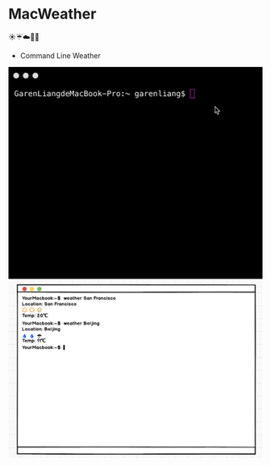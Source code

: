 # MacWeather
:sunny::umbrella::cloud::closed_umbrella::foggy:
* Command Line Weather

![image](https://github.com/GarenLiang/MacWeather/blob/master/Snap2.gif)
![image](https://github.com/GarenLiang/MacWeather/blob/master/Balsamiq.png)
